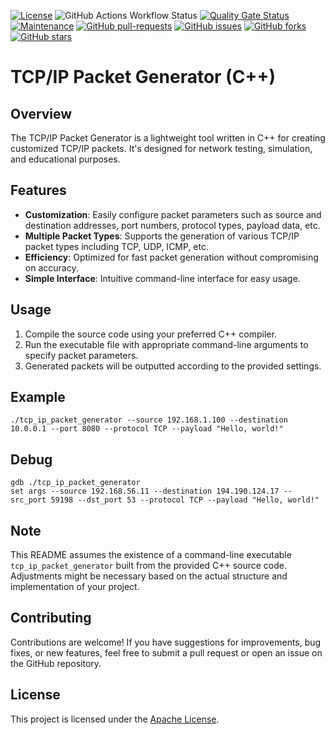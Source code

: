 [![License](https://img.shields.io/badge/License-Apache_2.0-blue.svg)](https://img.shields.io/github/license/gvatsal60/tcp-ip-pkt-gen)
![GitHub Actions Workflow Status](https://img.shields.io/github/actions/workflow/status/gvatsal60/tcp-ip-pkt-gen/build.yml)
[![Quality Gate Status](https://sonarcloud.io/api/project_badges/measure?project=gvatsal60_tcp-ip-pkt-gen&metric=alert_status)](https://sonarcloud.io/summary/new_code?id=gvatsal60_tcp-ip-pkt-gen)
[![Maintenance](https://img.shields.io/badge/Maintained%3F-Yes-green.svg)](https://GitHub.com/gvatsal60/tcp-ip-pkt-gen/graphs/commit-activity)
[![GitHub pull-requests](https://img.shields.io/github/issues-pr/gvatsal60/tcp-ip-pkt-gen.svg)](https://GitHub.com/gvatsal60/tcp-ip-pkt-gen/pull/)
[![GitHub issues](https://img.shields.io/github/issues/gvatsal60/tcp-ip-pkt-gen.svg)](https://GitHub.com/gvatsal60/tcp-ip-pkt-gen/issues/)
[![GitHub forks](https://img.shields.io/github/forks/gvatsal60/tcp-ip-pkt-gen.svg)](https://GitHub.com/gvatsal60/tcp-ip-pkt-gen/network/)
[![GitHub stars](https://img.shields.io/github/stars/gvatsal60/tcp-ip-pkt-gen.svg)](https://GitHub.com/gvatsal60/tcp-ip-pkt-gen/stargazers)

# TCP/IP Packet Generator (C++)

## Overview

The TCP/IP Packet Generator is a lightweight tool written in C++ for creating customized TCP/IP packets. It's designed for network testing, simulation, and educational purposes.

## Features

- **Customization**: Easily configure packet parameters such as source and destination addresses, port numbers, protocol types, payload data, etc.
- **Multiple Packet Types**: Supports the generation of various TCP/IP packet types including TCP, UDP, ICMP, etc.
- **Efficiency**: Optimized for fast packet generation without compromising on accuracy.
- **Simple Interface**: Intuitive command-line interface for easy usage.

## Usage

1. Compile the source code using your preferred C++ compiler.
2. Run the executable file with appropriate command-line arguments to specify packet parameters.
3. Generated packets will be outputted according to the provided settings.

## Example

```
./tcp_ip_packet_generator --source 192.168.1.100 --destination 10.0.0.1 --port 8080 --protocol TCP --payload "Hello, world!"
```
## Debug

```
gdb ./tcp_ip_packet_generator
set args --source 192.168.56.11 --destination 194.190.124.17 --src_port 59198 --dst_port 53 --protocol TCP --payload "Hello, world!"
```

## Note

This README assumes the existence of a command-line executable `tcp_ip_packet_generator` built from the provided C++ source code. Adjustments might be necessary based on the actual structure and implementation of your project.

## Contributing

Contributions are welcome! If you have suggestions for improvements, bug fixes, or new features, feel free to submit a pull request or open an issue on the GitHub repository.

## License

This project is licensed under the [Apache License](https://github.com/gvatsal60/tcp-ip-pkt-gen/blob/master/LICENSE).

